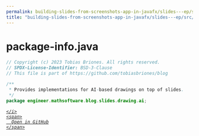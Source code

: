 ```yaml
---
permalink: building-slides-from-screenshots-app-in-javafx/slides---ep/src/main/java/engineer/mathsoftware/blog/slides/drawing/ai/package-info.java.html
title: "building-slides-from-screenshots-app-in-javafx/slides---ep/src/main/java/engineer/mathsoftware/blog/slides/drawing/ai/package-info.java"
---
```


# package-info.java
```java
// Copyright (c) 2023 Tobias Briones. All rights reserved.
// SPDX-License-Identifier: BSD-3-Clause
// This file is part of https://github.com/tobiasbriones/blog

/**
 * Provides implementations for AI-based drawings on top of slides.
 */
package engineer.mathsoftware.blog.slides.drawing.ai;

```
<div class="social open-gh-btn my-4">
  <a class="btn btn-github" href="https://github.com/tobiasbriones/blog/tree/main/swe/dev/java/javafx/drawing/productivity/building-slides-from-screenshots-app-in-javafx/slides---ep/src/main/java/engineer/mathsoftware/blog/slides/drawing/ai/package-info.java" target="_blank">
    <i class="fab fa-github">
      
    </i>
    <span>
      Open in GitHub
    </span>
  </a>
</div>